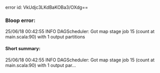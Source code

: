 error id: VkUdjc3LKdBaKOBa3/OXdg==
### Bloop error:

25/06/18 00:42:55 INFO DAGScheduler: Got map stage job 15 (count at main.scala:90) with 1 output partitions
#### Short summary: 

25/06/18 00:42:55 INFO DAGScheduler: Got map stage job 15 (count at main.scala:90) with 1 output par...